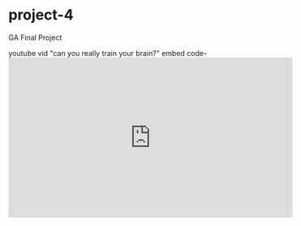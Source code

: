 # project-4
GA Final Project


youtube vid "can you really train your brain?" embed code- <iframe width="560" height="315" src="https://www.youtube.com/embed/ADLPNnld_nk" frameborder="0" allowfullscreen></iframe>
